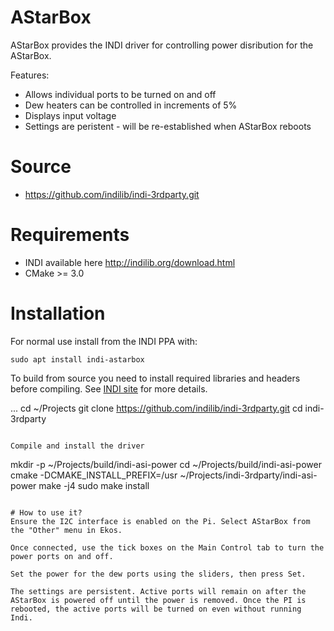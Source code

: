 # AStarBox
AStarBox provides the INDI driver for controlling power disribution for the AStarBox.

Features:
  - Allows individual ports to be turned on and off
  - Dew heaters can be controlled in increments of 5%
  - Displays input voltage
  - Settings are peristent - will be re-established when AStarBox reboots

# Source
* https://github.com/indilib/indi-3rdparty.git

# Requirements
* INDI available here http://indilib.org/download.html
* CMake >= 3.0

# Installation
For normal use install from the INDI PPA with:
```
sudo apt install indi-astarbox
```

To build from source you need to install required libraries and headers before compiling. See [INDI site](http://indilib.org/download.html) for more details.

...
cd ~/Projects
git clone https://github.com/indilib/indi-3rdparty.git
cd indi-3rdparty
```

Compile and install the driver
```
mkdir -p ~/Projects/build/indi-asi-power
cd ~/Projects/build/indi-asi-power
cmake -DCMAKE_INSTALL_PREFIX=/usr ~/Projects/indi-3rdparty/indi-asi-power
make -j4
sudo make install
```

# How to use it?
Ensure the I2C interface is enabled on the Pi. Select AStarBox from the "Other" menu in Ekos.

Once connected, use the tick boxes on the Main Control tab to turn the power ports on and off.

Set the power for the dew ports using the sliders, then press Set.

The settings are persistent. Active ports will remain on after the AStarBox is powered off until the power is removed. Once the PI is rebooted, the active ports will be turned on even without running Indi.

